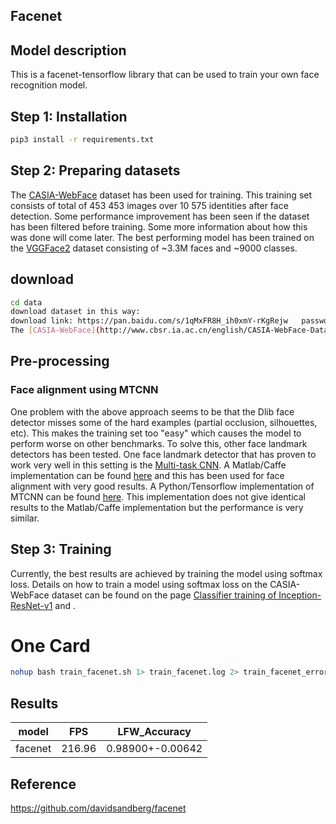 ## Facenet
## Model description
This is a facenet-tensorflow library that can be used to train your own face recognition model.

## Step 1: Installation
```bash
pip3 install -r requirements.txt
```

## Step 2: Preparing datasets
The [CASIA-WebFace](http://www.cbsr.ia.ac.cn/english/CASIA-WebFace-Database.html) dataset has been used for training. This training set consists of total of 453 453 images over 10 575 identities after face detection. Some performance improvement has been seen if the dataset has been filtered before training. Some more information about how this was done will come later.
The best performing model has been trained on the [VGGFace2](https://www.robots.ox.ac.uk/~vgg/data/vgg_face2/) dataset consisting of ~3.3M faces and ~9000 classes.

## download  

```bash
cd data
download dataset in this way: 
download link: https://pan.baidu.com/s/1qMxFR8H_ih0xmY-rKgRejw   password: bcrq
The [CASIA-WebFace](http://www.cbsr.ia.ac.cn/english/CASIA-WebFace-Database.html) dataset has been used for training
```

## Pre-processing
### Face alignment using MTCNN
One problem with the above approach seems to be that the Dlib face detector misses some of the hard examples (partial occlusion, silhouettes, etc). This makes the training set too "easy" which causes the model to perform worse on other benchmarks.
To solve this, other face landmark detectors has been tested. One face landmark detector that has proven to work very well in this setting is the
[Multi-task CNN](https://kpzhang93.github.io/MTCNN_face_detection_alignment/index.html). A Matlab/Caffe implementation can be found [here](https://github.com/kpzhang93/MTCNN_face_detection_alignment) and this has been used for face alignment with very good results. A Python/Tensorflow implementation of MTCNN can be found [here](https://github.com/davidsandberg/facenet/tree/master/src/align). This implementation does not give identical results to the Matlab/Caffe implementation but the performance is very similar.

## Step 3: Training
Currently, the best results are achieved by training the model using softmax loss. Details on how to train a model using softmax loss on the CASIA-WebFace dataset can be found on the page [Classifier training of Inception-ResNet-v1](https://github.com/davidsandberg/facenet/wiki/Classifier-training-of-inception-resnet-v1) and .

# One Card
```bash
nohup bash train_facenet.sh 1> train_facenet.log 2> train_facenet_error.log & tail -f train_facenet.log
```

## Results

|   model |    FPS | LFW_Accuracy     |
|---------|--------| -----------------|
| facenet | 216.96 | 0.98900+-0.00642 |

## Reference
https://github.com/davidsandberg/facenet
